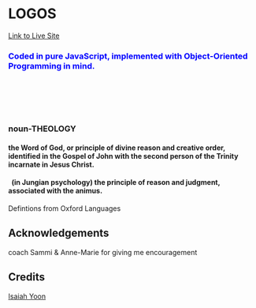 # LOGOS
[Link to Live Site](http://logosword.herokuapp.com) </br>
### <span style="color:blue">Coded in pure JavaScript, implemented with Object-Oriented Programming in mind.</span> </br>
</br></br></br></br>
### noun-THEOLOGY </br>
#### the Word of God, or principle of divine reason and creative order, identified in the Gospel of John with the second person of the Trinity incarnate in Jesus Christ. </br>
#### &nbsp; (in Jungian psychology) the principle of reason and judgment, associated with the animus. </br>
Defintions from Oxford Languages

## Acknowledgements </br>
coach Sammi & Anne-Marie for giving me encouragement</br>
## Credits </br>
[Isaiah Yoon](https://github.com/isaiahyoon) </br>
